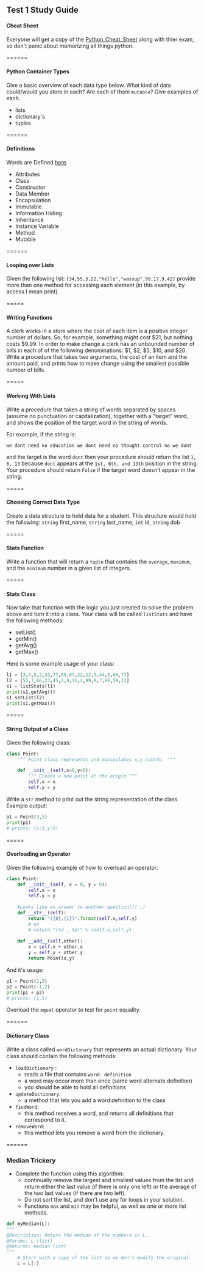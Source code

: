 ## Test 1 Study Guide

#### Cheat Sheet
Everyone will get a copy of the [Python_Cheat_Sheet](./Python_Cheat_Sheet.md) along with thier exam, so don't panic about memorizing all things python. 

======
#### Python Container Types
Give a basic overview of each data type below. What kind of data could/would you store in each? Are each of them `mutable`? Give examples of each.
- lists
- dictionary's
- tuples

======
#### Definitions

Words are Defined [here](https://github.com/rugbyprof/2143-ObjectOrientedProgramming/wiki/Definitions). 

- Attributes
- Class
- Constructor
- Data Member
- Encapsulation
- Immutable
- Information Hiding
- Inheritance
- Instance Variable
- Method
- Mutable

======
#### Looping over Lists

Given the following list: `[34,55,3,22,"hello","wassup",99,17.9,42]` provide more than one 
method for accessing each element (in this example, by access I mean print). 

=====
#### Writing Functions

A clerk works in a store where the cost of each item is a positive integer number of dollars.
So, for example, something might cost $21, but nothing costs $9.99. In order to make change
a clerk has an unbounded number of bills in each of of the following denominations: $1, $2,
$5, $10, and $20. Write a procedure that takes two arguments, the cost of an item and the
amount paid, and prints how to make change using the smallest possible number of bills.

=====
#### Working With Lists

Write a procedure that takes a string of words separated by spaces (assume no punctuation
or capitalization), together with a ”target” word, and shows the position of the target word
in the string of words. 

For example, if the string is:
```
we dont need no education we dont need no thought control no we dont
```

and the target is the word `dont` then your procedure should return the list `1, 6, 13` because
`dont` appears at the `1st, 6th, and 13th` position in the string. Your procedure should return 
`False` if the target word doesn’t appear in the string.

=====
#### Choosing Correct Data Type

Create a data structure to hold data for a student. This structure would hold the following:
`string` first_name, `string` last_name, `int` id, `string` dob 

=====

#### Stats Function

Write a function that will return a `tuple` that contains the `average`, `maximum`, and the `minimum` number in a given list of integers.

=====

#### Stats Class

Now take that function with the logic you just created to solve the problem above and turn it into a class. Your class will be called `listStats` and have the following methods:

- setList()
- getMin()
- getAvg()
- getMax()

Here is some example usage of your class:

```python
l1 = [3,4,5,2,33,77,65,67,22,12,3,44,5,66,77]
l2 = [55,7,66,23,45,3,4,11,2,99,8,7,98,58,23]
s1 = listStats(l1)
print(s1.getAvg()) 
s1.setList(l2)
print(s1.getMax())
```
=====
#### String Output of a Class

Given the following class:

```python
class Point:
    """ Point class represents and manipulates x,y coords. """

    def __init__(self,x=0,y=0):
        """ Create a new point at the origin """
        self.x = x
        self.y = y
```

Write a `str` method to print out the string representation of the class. Example output:
```python
p1 = Point(3,5)
print(p1)
# prints: (x:3,y:5)
```

=====

#### Overloading an Operator

Given the following example of how to overload an operator:
```python
class Point:
    def __init__(self, x = 0, y = 0):
        self.x = x
        self.y = y
    
    #Looks like an answer to another question!!! ;)
    def __str__(self):
        return "({0},{1})".format(self.x,self.y)
        # or
        # return "(%d , %d)" % (self.x,self.y)
    
    def __add__(self,other):
        x = self.x + other.x
        y = self.y + other.y
        return Point(x,y)
```
And it's usage:

```python
p1 = Point(2,3)
p2 = Point(-1,2)
print(p1 + p2)
# prints: (1,5)
```
Overload the `equal` operator to test for `point` equality.

======

#### Dictionary Class

Write a class called `wordDictonary` that represents an actual dictionary. Your class should contain the following methods:
- `loadDictionary` : 
    - reads a file that contains `word: definition` 
    - a word may occur more than once (same word alternate definition)
    - you should be able to hold all definitions
- `updateDictionary`:
    - a method that lets you add a word:definition to the class
- `findWord`:
    - this method receives a word, and returns all definitions that correspond to it. 
- `removeWord`:
    - this method lets you remove a word from the dictionary. 
    
======

### Median Trickery

- Complete the function using this algorithm: 
    - continually remove the largest and smallest values from the list and return either the last value (if there is only one left) or the average of the two last values (if there are two left).
    - Do not sort the list, and don't use any for loops in your solution.
    - Functions `max` and `min` may be helpful, as well as one or more list methods.

```python
def myMedian(L):
""" 
@Description: Return the median of the numbers in L.
@Params: L (list)
@Returns: median (int)
"""
	# Start with a copy of the list so we don’t modify the original.
	L = L[:]




